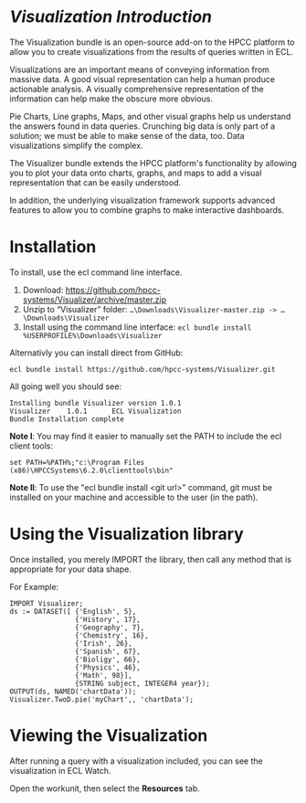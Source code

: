 *Visualization Introduction*
============================

The Visualization bundle is an open-source add-on to the HPCC platform to allow you to create visualizations from the results of queries written in ECL.

Visualizations are an important means of conveying information from massive data. A good visual representation can help a human produce actionable analysis. A visually comprehensive representation of the information can help make the obscure more obvious.

Pie Charts, Line graphs, Maps, and other visual graphs help us understand the answers found in data queries. Crunching big data is only part of a solution; we must be able to make sense of the data, too. Data visualizations simplify the complex.

The Visualizer bundle extends the HPCC platform's functionality by allowing you to plot your data onto charts, graphs, and maps to add a visual representation that can be easily understood.

In addition, the underlying visualization framework supports advanced features to allow you to combine graphs to make interactive dashboards.


Installation
============

To install, use the ecl command line interface.
1. Download:  https://github.com/hpcc-systems/Visualizer/archive/master.zip
2. Unzip to “Visualizer” folder:  ```…\Downloads\Visualizer-master.zip -> …\Downloads\Visualizer```
3. Install using the command line interface:  ```ecl bundle install %USERPROFILE%\Downloads\Visualizer```

Alternativly you can install direct from GitHub:
```
ecl bundle install https://github.com/hpcc-systems/Visualizer.git
```

All going well you should see:
```
Installing bundle Visualizer version 1.0.1
Visualizer    1.0.1      ECL Visualization
Bundle Installation complete
```    

**Note I**:  You may find it easier to manually set the PATH to include the ecl client tools:
```
set PATH=%PATH%;"c:\Program Files (x86)\HPCCSystems\6.2.0\clienttools\bin"
```

**Note II**:  To use the "ecl bundle install &lt;git url&gt;" command, git must be installed on your machine and accessible to the user (in the path).


Using the Visualization library
===============================

Once installed, you merely IMPORT the library, then call any method that is appropriate for your data shape.

For Example:
```
IMPORT Visualizer;
ds := DATASET([ {'English', 5},
                {'History', 17},
                {'Geography', 7},
                {'Chemistry', 16},
                {'Irish', 26},
                {'Spanish', 67},
                {'Bioligy', 66},
                {'Physics', 46},
                {'Math', 98}],
                {STRING subject, INTEGER4 year});
OUTPUT(ds, NAMED('chartData'));
Visualizer.TwoD.pie('myChart',, 'chartData');
```

Viewing the Visualization
=========================

After running a query with a visualization included, you can see the visualization in ECL Watch.

Open the workunit, then select the **Resources** tab.
